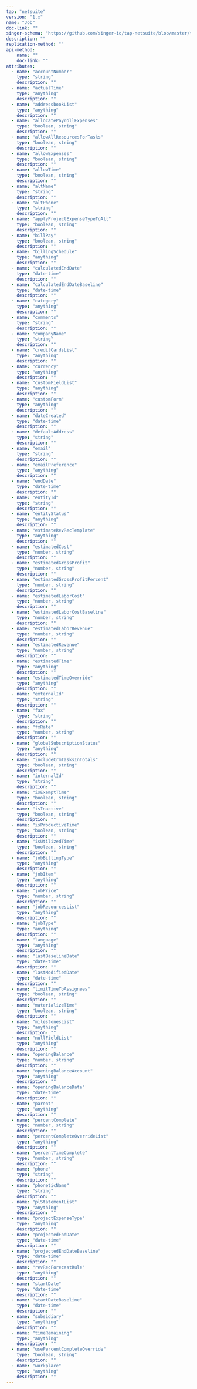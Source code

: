 ```yaml
---
tap: "netsuite"
version: "1.x"
name: "Job"
doc-link: ""
singer-schema: "https://github.com/singer-io/tap-netsuite/blob/master/tap_netsuite/schemas/Job.json"
description: ""
replication-method: ""
api-method:
    name: ""
    doc-link: ""
attributes:
  - name: "accountNumber"
    type: "string"
    description: ""
  - name: "actualTime"
    type: "anything"
    description: ""
  - name: "addressbookList"
    type: "anything"
    description: ""
  - name: "allocatePayrollExpenses"
    type: "boolean, string"
    description: ""
  - name: "allowAllResourcesForTasks"
    type: "boolean, string"
    description: ""
  - name: "allowExpenses"
    type: "boolean, string"
    description: ""
  - name: "allowTime"
    type: "boolean, string"
    description: ""
  - name: "altName"
    type: "string"
    description: ""
  - name: "altPhone"
    type: "string"
    description: ""
  - name: "applyProjectExpenseTypeToAll"
    type: "boolean, string"
    description: ""
  - name: "billPay"
    type: "boolean, string"
    description: ""
  - name: "billingSchedule"
    type: "anything"
    description: ""
  - name: "calculatedEndDate"
    type: "date-time"
    description: ""
  - name: "calculatedEndDateBaseline"
    type: "date-time"
    description: ""
  - name: "category"
    type: "anything"
    description: ""
  - name: "comments"
    type: "string"
    description: ""
  - name: "companyName"
    type: "string"
    description: ""
  - name: "creditCardsList"
    type: "anything"
    description: ""
  - name: "currency"
    type: "anything"
    description: ""
  - name: "customFieldList"
    type: "anything"
    description: ""
  - name: "customForm"
    type: "anything"
    description: ""
  - name: "dateCreated"
    type: "date-time"
    description: ""
  - name: "defaultAddress"
    type: "string"
    description: ""
  - name: "email"
    type: "string"
    description: ""
  - name: "emailPreference"
    type: "anything"
    description: ""
  - name: "endDate"
    type: "date-time"
    description: ""
  - name: "entityId"
    type: "string"
    description: ""
  - name: "entityStatus"
    type: "anything"
    description: ""
  - name: "estimateRevRecTemplate"
    type: "anything"
    description: ""
  - name: "estimatedCost"
    type: "number, string"
    description: ""
  - name: "estimatedGrossProfit"
    type: "number, string"
    description: ""
  - name: "estimatedGrossProfitPercent"
    type: "number, string"
    description: ""
  - name: "estimatedLaborCost"
    type: "number, string"
    description: ""
  - name: "estimatedLaborCostBaseline"
    type: "number, string"
    description: ""
  - name: "estimatedLaborRevenue"
    type: "number, string"
    description: ""
  - name: "estimatedRevenue"
    type: "number, string"
    description: ""
  - name: "estimatedTime"
    type: "anything"
    description: ""
  - name: "estimatedTimeOverride"
    type: "anything"
    description: ""
  - name: "externalId"
    type: "string"
    description: ""
  - name: "fax"
    type: "string"
    description: ""
  - name: "fxRate"
    type: "number, string"
    description: ""
  - name: "globalSubscriptionStatus"
    type: "anything"
    description: ""
  - name: "includeCrmTasksInTotals"
    type: "boolean, string"
    description: ""
  - name: "internalId"
    type: "string"
    description: ""
  - name: "isExemptTime"
    type: "boolean, string"
    description: ""
  - name: "isInactive"
    type: "boolean, string"
    description: ""
  - name: "isProductiveTime"
    type: "boolean, string"
    description: ""
  - name: "isUtilizedTime"
    type: "boolean, string"
    description: ""
  - name: "jobBillingType"
    type: "anything"
    description: ""
  - name: "jobItem"
    type: "anything"
    description: ""
  - name: "jobPrice"
    type: "number, string"
    description: ""
  - name: "jobResourcesList"
    type: "anything"
    description: ""
  - name: "jobType"
    type: "anything"
    description: ""
  - name: "language"
    type: "anything"
    description: ""
  - name: "lastBaselineDate"
    type: "date-time"
    description: ""
  - name: "lastModifiedDate"
    type: "date-time"
    description: ""
  - name: "limitTimeToAssignees"
    type: "boolean, string"
    description: ""
  - name: "materializeTime"
    type: "boolean, string"
    description: ""
  - name: "milestonesList"
    type: "anything"
    description: ""
  - name: "nullFieldList"
    type: "anything"
    description: ""
  - name: "openingBalance"
    type: "number, string"
    description: ""
  - name: "openingBalanceAccount"
    type: "anything"
    description: ""
  - name: "openingBalanceDate"
    type: "date-time"
    description: ""
  - name: "parent"
    type: "anything"
    description: ""
  - name: "percentComplete"
    type: "number, string"
    description: ""
  - name: "percentCompleteOverrideList"
    type: "anything"
    description: ""
  - name: "percentTimeComplete"
    type: "number, string"
    description: ""
  - name: "phone"
    type: "string"
    description: ""
  - name: "phoneticName"
    type: "string"
    description: ""
  - name: "plStatementList"
    type: "anything"
    description: ""
  - name: "projectExpenseType"
    type: "anything"
    description: ""
  - name: "projectedEndDate"
    type: "date-time"
    description: ""
  - name: "projectedEndDateBaseline"
    type: "date-time"
    description: ""
  - name: "revRecForecastRule"
    type: "anything"
    description: ""
  - name: "startDate"
    type: "date-time"
    description: ""
  - name: "startDateBaseline"
    type: "date-time"
    description: ""
  - name: "subsidiary"
    type: "anything"
    description: ""
  - name: "timeRemaining"
    type: "anything"
    description: ""
  - name: "usePercentCompleteOverride"
    type: "boolean, string"
    description: ""
  - name: "workplace"
    type: "anything"
    description: ""
---
```


